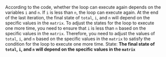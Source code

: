 According to the code, whether the loop can execute again depends on the variables `i` and `n`. If `i` is less than `n`, the loop can execute again. At the end of the last iteration, the final state of `total`, `i`, and `n` will depend on the specific values in the `matrix`. To adjust the states for the loop to execute one more time, you need to ensure that `i` is less than `n` based on the specific values in the `matrix`. Therefore, you need to adjust the values of `total`, `i`, and `n` based on the specific values in the `matrix` to satisfy the condition for the loop to execute one more time.
State: **The final state of `total`, `i`, and `n` will depend on the specific values in the `matrix`**
